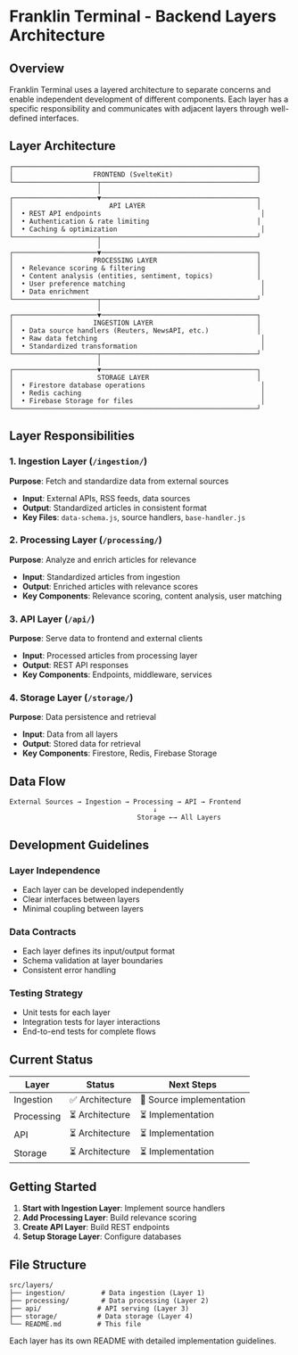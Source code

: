 # Franklin Terminal - Backend Layers Architecture

## Overview

Franklin Terminal uses a layered architecture to separate concerns and enable independent development of different components. Each layer has a specific responsibility and communicates with adjacent layers through well-defined interfaces.

## Layer Architecture

```
┌─────────────────────────────────────────────────────────────┐
│                    FRONTEND (SvelteKit)                     │
└─────────────────────┬───────────────────────────────────────┘
                      │
┌─────────────────────▼───────────────────────────────────────┐
│                        API LAYER                            │
│  • REST API endpoints                                        │
│  • Authentication & rate limiting                           │
│  • Caching & optimization                                    │
└─────────────────────┬───────────────────────────────────────┘
                      │
┌─────────────────────▼───────────────────────────────────────┐
│                    PROCESSING LAYER                         │
│  • Relevance scoring & filtering                            │
│  • Content analysis (entities, sentiment, topics)           │
│  • User preference matching                                  │
│  • Data enrichment                                           │
└─────────────────────┬───────────────────────────────────────┘
                      │
┌─────────────────────▼───────────────────────────────────────┐
│                    INGESTION LAYER                          │
│  • Data source handlers (Reuters, NewsAPI, etc.)            │
│  • Raw data fetching                                         │
│  • Standardized transformation                               │
└─────────────────────┬───────────────────────────────────────┘
                      │
┌─────────────────────▼───────────────────────────────────────┐
│                     STORAGE LAYER                           │
│  • Firestore database operations                             │
│  • Redis caching                                             │
│  • Firebase Storage for files                                │
└─────────────────────────────────────────────────────────────┘
```

## Layer Responsibilities

### 1. Ingestion Layer (`/ingestion/`)

**Purpose**: Fetch and standardize data from external sources

- **Input**: External APIs, RSS feeds, data sources
- **Output**: Standardized articles in consistent format
- **Key Files**: `data-schema.js`, source handlers, `base-handler.js`

### 2. Processing Layer (`/processing/`)

**Purpose**: Analyze and enrich articles for relevance

- **Input**: Standardized articles from ingestion
- **Output**: Enriched articles with relevance scores
- **Key Components**: Relevance scoring, content analysis, user matching

### 3. API Layer (`/api/`)

**Purpose**: Serve data to frontend and external clients

- **Input**: Processed articles from processing layer
- **Output**: REST API responses
- **Key Components**: Endpoints, middleware, services

### 4. Storage Layer (`/storage/`)

**Purpose**: Data persistence and retrieval

- **Input**: Data from all layers
- **Output**: Stored data for retrieval
- **Key Components**: Firestore, Redis, Firebase Storage

## Data Flow

```
External Sources → Ingestion → Processing → API → Frontend
                                    ↓
                                Storage ←→ All Layers
```

## Development Guidelines

### Layer Independence

- Each layer can be developed independently
- Clear interfaces between layers
- Minimal coupling between layers

### Data Contracts

- Each layer defines its input/output format
- Schema validation at layer boundaries
- Consistent error handling

### Testing Strategy

- Unit tests for each layer
- Integration tests for layer interactions
- End-to-end tests for complete flows

## Current Status

| Layer      | Status          | Next Steps               |
| ---------- | --------------- | ------------------------ |
| Ingestion  | ✅ Architecture | 🔄 Source implementation |
| Processing | ⏳ Architecture | ⏳ Implementation        |
| API        | ⏳ Architecture | ⏳ Implementation        |
| Storage    | ⏳ Architecture | ⏳ Implementation        |

## Getting Started

1. **Start with Ingestion Layer**: Implement source handlers
2. **Add Processing Layer**: Build relevance scoring
3. **Create API Layer**: Build REST endpoints
4. **Setup Storage Layer**: Configure databases

## File Structure

```
src/layers/
├── ingestion/         # Data ingestion (Layer 1)
├── processing/        # Data processing (Layer 2)
├── api/              # API serving (Layer 3)
├── storage/          # Data storage (Layer 4)
└── README.md         # This file
```

Each layer has its own README with detailed implementation guidelines.
